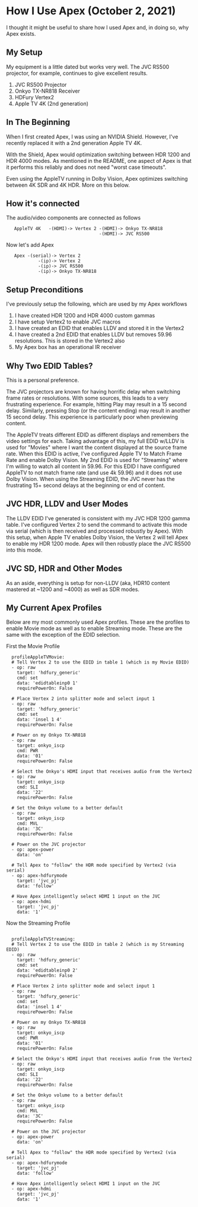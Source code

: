 # How I Use Apex (October 2, 2021)
I thought it might be useful to share how I used Apex and, in doing so, why Apex exists.

## My Setup
My equipment is a little dated but works very well.   The JVC RS500 projector, for example, continues to give excellent results.

1. JVC RS500 Projector
2. Onkyo TX-NR818 Receiver
3. HDFury Vertex2
4. Apple TV 4K (2nd generation)

## In The Beginning
When I first created Apex, I was using an NVIDIA Shield.  However, I've recently
replaced it with a 2nd generation Apple TV 4K.

With the Shield, Apex would optimization switching between HDR 1200 and HDR 4000 modes.
As mentioned in the README, one aspect of Apex is that it performs this reliably and does not need "worst case timeouts".

Even using the AppleTV running in Dolby Vision, Apex optimizes switching between 4K SDR and 4K HDR.  More on this below.

## How it's connected

The audio/video components are connected as follows

```
   AppleTV 4K   -(HDMI)-> Vertex 2 -(HDMI)-> Onkyo TX-NR818
                                   -(HDMI)-> JVC RS500
```

Now let's add Apex

```
   Apex -(serial)-> Vertex 2
            -(ip)-> Vertex 2
            -(ip)-> JVC RS500
            -(ip)-> Onkyo TX-NR818
```

## Setup Preconditions
I've previously setup the following, which are used by my Apex workflows

1. I have created HDR 1200 and HDR 4000 custom gammas
1. I have setup Vertex2 to enable JVC macros
1. I have created an EDID that enables LLDV and stored it in the Vertex2
1. I have created a 2nd EDID that enables LLDV but removes 59.96 resolutions.  This is stored in the Vertex2 also
1. My Apex box has an operational IR receiver

## Why Two EDID Tables?
This is a personal preference.

The JVC projectors are known for having horrific delay when switching frame rates or resolutions.
With some sources, this leads to a very frustrating experience.   For example, hitting Play may
result in a 15 second delay.  Similarly, pressing Stop (or the content ending) may result in 
another 15 second delay.  This experience is particularly poor when previewing content.

The AppleTV treats different EDID as different displays and remembers the video settings for each.
Taking advantage of this, my full EDID w/LLDV is used for "Movies" where I want the content
displayed at the source frame rate.  When this EDID is active, I've configured Apple TV to 
Match Frame Rate and enable Dolby Vision.   My 2nd EDID is used for "Streaming" where I'm willing to watch all content
in 59.96.  For this EDID I have configured AppleTV to not match frame rate (and use 4k 59.96) 
and it does not use Dolby Vision.
When using the Streaming EDID, the JVC never has the frustrating 15+ second delays at the beginning or end
of content.

## JVC HDR, LLDV and User Modes
The LLDV EDID I've generated is consistent with my JVC HDR 1200 gamma table.  I've configured Vertex 2 to
send the command to activate this mode via serial (which is then received and processed robustly
by Apex).  With this setup, when Apple TV enables Dolby Vision, the Vertex 2 will tell Apex to enable
my HDR 1200 mode.   Apex will then robustly place the JVC RS500 into this mode.

## JVC SD, HDR and Other Modes
As an aside, everything is setup for non-LLDV (aka, HDR10 content mastered at ~1200 and ~4000) as
well as SDR modes.

## My Current Apex Profiles
Below are my most commonly used Apex profiles.   These are the profiles to enable Movie mode as well
as to enable Streaming mode.   These are the same with the exception of the EDID selection.

First the Movie Profile

```
  profileAppleTVMovie:
  # Tell Vertex 2 to use the EDID in table 1 (which is my Movie EDID)
  - op: raw
    target: 'hdfury_generic'
    cmd: set
    data: 'edidtableinp0 1'
    requirePowerOn: False

  # Place Vertex 2 into splitter mode and select input 1
  - op: raw
    target: 'hdfury_generic'
    cmd: set
    data: 'insel 1 4'
    requirePowerOn: False

  # Power on my Onkyo TX-NR818
  - op: raw
    target: onkyo_iscp
    cmd: PWR
    data: '01'
    requirePowerOn: False

  # Select the Onkyo's HDMI input that receives audio from the Vertex2
  - op: raw
    target: onkyo_iscp
    cmd: SLI 
    data: '22'
    requirePowerOn: False

  # Set the Onkyo volume to a better default
  - op: raw
    target: onkyo_iscp
    cmd: MVL
    data: '3C'
    requirePowerOn: False

  # Power on the JVC projector
  - op: apex-power
    data: 'on'

  # Tell Apex to "follow" the HDR mode specified by Vertex2 (via serial)
  - op: apex-hdfurymode
    target: 'jvc_pj'
    data: 'follow'

  # Have Apex intelligently select HDMI 1 input on the JVC 
  - op: apex-hdmi
    target: 'jvc_pj'
    data: '1'
```

Now the Streaming Profile

```

  profileAppleTVStreaming:
  # Tell Vertex 2 to use the EDID in table 2 (which is my Streaming EDID)
  - op: raw
    target: 'hdfury_generic'
    cmd: set
    data: 'edidtableinp0 2'
    requirePowerOn: False

  # Place Vertex 2 into splitter mode and select input 1
  - op: raw
    target: 'hdfury_generic'
    cmd: set
    data: 'insel 1 4'
    requirePowerOn: False

  # Power on my Onkyo TX-NR818
  - op: raw
    target: onkyo_iscp
    cmd: PWR
    data: '01'
    requirePowerOn: False

  # Select the Onkyo's HDMI input that receives audio from the Vertex2
  - op: raw
    target: onkyo_iscp
    cmd: SLI
    data: '22'
    requirePowerOn: False

  # Set the Onkyo volume to a better default
  - op: raw
    target: onkyo_iscp
    cmd: MVL
    data: '3C'
    requirePowerOn: False

  # Power on the JVC projector
  - op: apex-power
    data: 'on'

  # Tell Apex to "follow" the HDR mode specified by Vertex2 (via serial)
  - op: apex-hdfurymode
    target: 'jvc_pj'
    data: 'follow'

  # Have Apex intelligently select HDMI 1 input on the JVC 
  - op: apex-hdmi
    target: 'jvc_pj'
    data: '1'
```

